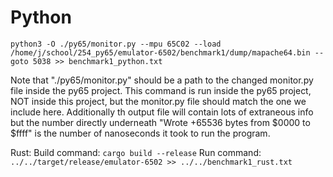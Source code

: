# Python

`python3 -O ./py65/monitor.py --mpu 65C02 --load /home/j/school/254_py65/emulator-6502/benchmark1/dump/mapache64.bin --goto 5038 >> benchmark1_python.txt`

Note that "./py65/monitor.py" should be a path to the changed monitor.py file inside the py65 project. 
This command is run inside the py65 project, NOT inside this project, but the monitor.py file should
match the one we include here. Additionally th output file will contain lots of extraneous info but the number directly underneath "Wrote +65536 bytes from $0000 to $ffff" is the number of nanoseconds it took to run the program.


Rust:
Build command: `cargo build --release`
Run command: `../../target/release/emulator-6502 >> ../../benchmark1_rust.txt`

